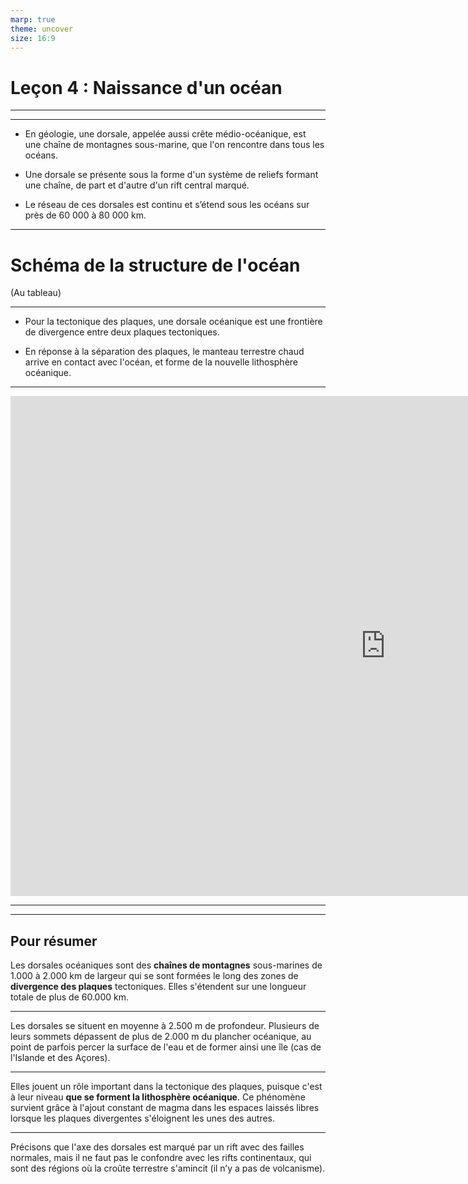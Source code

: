 ```yaml
---
marp: true
theme: uncover
size: 16:9
---
```

<!-- paginate: true -->

# Leçon 4 : Naissance d'un océan

---



---

- En géologie, une dorsale, appelée aussi crête médio-océanique, est une chaîne de montagnes sous-marine, que l'on rencontre dans tous les océans. 


- Une dorsale se présente sous la forme d'un système de reliefs formant une chaîne, de part et d'autre d'un rift central marqué. 


- Le réseau de ces dorsales est continu et s’étend sous les océans sur près de 60 000 à 80 000 km.


---

# Schéma de la structure de l'océan

(Au tableau)

--- 

- Pour la tectonique des plaques, une dorsale océanique est une frontière de divergence entre deux plaques tectoniques. 


- En réponse à la séparation des plaques, le manteau terrestre chaud arrive en contact avec l'océan, et forme de la nouvelle lithosphère océanique. 


---


<iframe width="1200" height="800" src="https://www.youtube.com/embed/gn45kOWlZlI" title="YouTube video player" frameborder="0" allow="accelerometer; autoplay; clipboard-write; encrypted-media; gyroscope; picture-in-picture" allowfullscreen></iframe>

---



---


## Pour résumer 

Les dorsales océaniques sont des **chaînes de montagnes** sous-marines de 1.000 à 2.000 km de largeur qui se sont formées le long des zones de **divergence des plaques** tectoniques. Elles s'étendent sur une longueur totale de plus de 60.000 km.

---

Les dorsales se situent en moyenne à 2.500 m de profondeur. Plusieurs de leurs sommets dépassent de plus de 2.000 m du plancher océanique, au point de parfois percer la surface de l'eau et de former ainsi une île (cas de l'Islande et des Açores).

---

Elles jouent un rôle important dans la tectonique des plaques, puisque c'est à leur niveau **que se forment la lithosphère océanique**. Ce phénomène survient grâce à l'ajout constant de magma dans les espaces laissés libres lorsque les plaques divergentes s'éloignent les unes des autres.

---

Précisons que l'axe des dorsales est marqué par un rift avec des failles normales, mais il ne faut pas le confondre avec les rifts continentaux, qui sont des régions où la croûte terrestre s'amincit (il n’y a pas de volcanisme).
